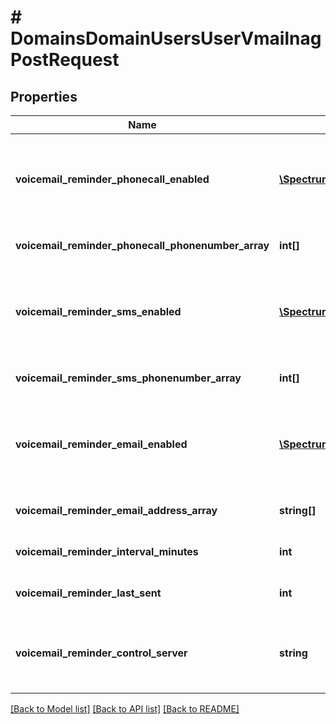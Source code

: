 # # DomainsDomainUsersUserVmailnagPostRequest

## Properties

Name | Type | Description | Notes
------------ | ------------- | ------------- | -------------
**voicemail_reminder_phonecall_enabled** | [**\SpectrumVoip\\\\NetSapiens\Model\YesNoStringNoDefault**](YesNoStringNoDefault.md) | This settings will control if the the parent feature is enabled. | [optional]
**voicemail_reminder_phonecall_phonenumber_array** | **int[]** | Phone reminder numbers | [optional]
**voicemail_reminder_sms_enabled** | [**\SpectrumVoip\\\\NetSapiens\Model\YesNoStringNoDefault**](YesNoStringNoDefault.md) | This settings will control if the the parent feature is enabled. | [optional]
**voicemail_reminder_sms_phonenumber_array** | **int[]** | SMS reminder numbers | [optional]
**voicemail_reminder_email_enabled** | [**\SpectrumVoip\\\\NetSapiens\Model\YesNoStringNoDefault**](YesNoStringNoDefault.md) | This settings will control if the the parent feature is enabled. | [optional]
**voicemail_reminder_email_address_array** | **string[]** | Email reminder addresses | [optional]
**voicemail_reminder_interval_minutes** | **int** | Interval of reminders (minutes) | [optional]
**voicemail_reminder_last_sent** | **int** | Timestamp of last sent reminder | [optional] [readonly]
**voicemail_reminder_control_server** | **string** | Current server managing the reminders for the user | [optional] [readonly]

[[Back to Model list]](../../README.md#models) [[Back to API list]](../../README.md#endpoints) [[Back to README]](../../README.md)
